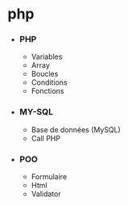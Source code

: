 # php

* ### PHP
  + Variables
  + Array
  + Boucles
  + Conditions
  + Fonctions

* ### MY-SQL
  + Base de données (MySQL)
  + Call PHP

* ### POO
  + Formulaire
  + Html
  + Validator
